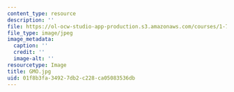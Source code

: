 ```yaml
---
content_type: resource
description: ''
file: https://ol-ocw-studio-app-production.s3.amazonaws.com/courses/1-74-land-water-food-and-climate-fall-2020/01f8b3fa34927db2c228ca05083536db_GMO.jpg
file_type: image/jpeg
image_metadata:
  caption: ''
  credit: ''
  image-alt: ''
resourcetype: Image
title: GMO.jpg
uid: 01f8b3fa-3492-7db2-c228-ca05083536db
---
```

